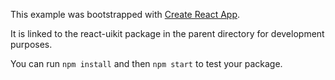 This example was bootstrapped with [Create React App](https://github.com/facebook/create-react-app).

It is linked to the react-uikit package in the parent directory for development purposes.

You can run `npm install` and then `npm start` to test your package.
